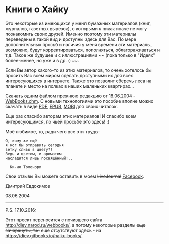 # Книги о Хайку

Это некоторые из имеющихся у меня бумажных материалов (книг, журналов, газетных вырезок), с которыми я никак иначе не могу познакомить своих друзей. Именно поэтому эти материалы переведены в такой вид и доступны здесь для Вас. По мере дополнительных просьб и наличия у меня времени эти материалы, возможно, будут корректироваться, пополняться, облагораживаться и т.д. Такое же будущее и с иллюстрациями ~~ (пока только в "Идеях" более-менее, но уже и в др. :) ~~.

Если Вы автор какого-то из этих материалов, то очень хотелось бы просить Вас всем миром сделать доступными их для всех интересующихся в интернете. Также это позволит сберечь леса на планете и место на полках в наших маленьких квартирах...

Скачать одним файлом прежнюю редакцию от 18.06.2004 - [WebBooks.chm](https://github.com/diev/Haiku-Books/releases/tag/v1.0). С новыми технологиями это пособие вполне можно скачать в виде [PDF](https://www.gitbook.com/download/pdf/book/diev/haiku-books), [EPUB](https://www.gitbook.com/download/epub/book/diev/haiku-books), [MOBI](https://www.gitbook.com/download/mobi/book/diev/haiku-books) для своих читалок.

Еще раз спасибо авторам этих материалов! И спасибо всем интересующимся, по чьей просьбе это здесь! :)

Моё любимое, то, ради чего все эти труды:

```
О, кому же ещё
я мог бы отправить сегодня
ветку сливы в цвету?!
Ведь и цветом, и ароматом
насладится лишь посвящённый!..

  Ки-но Томонори
```

Свои отзывы Вы можете оставить в моем ~~LiveJournal~~ [Facebook](https://facebook.com/dmitrii.evdokimov).

Дмитрий Евдокимов

~~08.06.2004~~

---------------------------

P.S. 17.10.2016:

Этот проект переносится с почившего сайта http://diev.narod.ru/webbooks/, а потому некоторые разделы ~~еще зачеркнуты, т.к.~~ еще отсутствуют здесь - на https://diev.gitbooks.io/haiku-books/.
